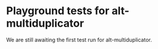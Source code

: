 # Playground tests for alt-multiduplicator
We are still awaiting the first test run for alt-multiduplicator.
